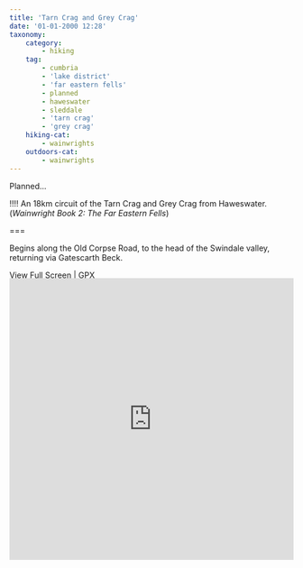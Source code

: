 ```yaml
---
title: 'Tarn Crag and Grey Crag'
date: '01-01-2000 12:28'
taxonomy:
    category:
        - hiking
    tag:
        - cumbria
        - 'lake district'
        - 'far eastern fells'
        - planned
        - haweswater
        - sleddale
        - 'tarn crag'
        - 'grey crag'
    hiking-cat:
        - wainwrights
    outdoors-cat:
        - wainwrights
---
```


Planned...

!!!! An 18km circuit of the Tarn Crag and Grey Crag from Haweswater. (_Wainwright Book 2: The Far Eastern Fells_)

===

Begins along the Old Corpse Road, to the head of the Swindale valley, returning via Gatescarth Beck.

[View Full Screen](https://map.mootparadox.com/full/tarngrey-plan) | [GPX](https://map.mootparadox.com/gpx/tarngrey-plan)  
<p><iframe src="https://map.mootparadox.com/embed/tarngrey-plan" height="500" width="100%" style="border:none; margin-top:-1.2em;"></iframe></p>